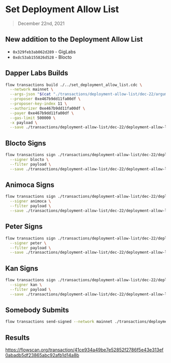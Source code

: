 # Set Deployment Allow List
> December 22nd, 2021

## New addition to the Deployment Allow List

- `0x329feb3ab062d289` - GigLabs
- `0xdc53ab155826d528` - Blocto

## Dapper Labs Builds

```sh
flow transactions build ./../set_deployment_allow_list.cdc \
  --network mainnet \
  --args-json "$(cat "./transactions/deployment-allow-list/dec-22/arguments.json")" \
  --proposer 0xe467b9dd11fa00df \
  --proposer-key-index 11 \
  --authorizer 0xe467b9dd11fa00df \
  --payer 0xe467b9dd11fa00df \
  --gas-limit 500000 \
  -x payload \
  --save ./transactions/deployment-allow-list/dec-22/deployment-allow-list-dec-22-unsigned.rlp
```

## Blocto Signs

```sh
flow transactions sign ./transactions/deployment-allow-list/dec-22/deployment-allow-list-dec-22-unsigned.rlp \
  --signer blocto \
  --filter payload \
  --save ./transactions/deployment-allow-list/dec-22/deployment-allow-list-dec-22-sig-1.rlp
```

## Animoca Signs

```sh
flow transactions sign ./transactions/deployment-allow-list/dec-22/deployment-allow-list-dec-22-sig-1.rlp \
  --signer animoca \
  --filter payload \
  --save ./transactions/deployment-allow-list/dec-22/deployment-allow-list-dec-22-sig-2.rlp
```

## Peter Signs

```sh
flow transactions sign ./transactions/deployment-allow-list/dec-22/deployment-allow-list-dec-22-sig-2.rlp \
  --signer peter \
  --filter payload \
  --save ./transactions/deployment-allow-list/dec-22/deployment-allow-list-dec-22-sig-3.rlp
```

## Kan Signs

```sh
flow transactions sign ./transactions/deployment-allow-list/dec-22/deployment-allow-list-dec-22-sig-3.rlp \
  --signer kan \
  --filter payload \
  --save ./transactions/deployment-allow-list/dec-22/deployment-allow-list-dec-22-sig-complete.rlp
```


## Somebody Submits

```sh
flow transactions send-signed --network mainnet ./transactions/deployment-allow-list/dec-22/deployment-allow-list-dec-22-sig-complete.rlp
```

## Results

https://flowscan.org/transaction/41ce934a49be7e52852f2786f5e43e313ef0abadb5df23865abc92afb1d14a8b
